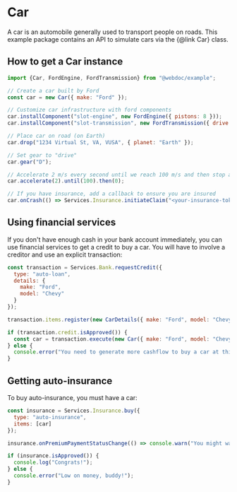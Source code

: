 # Car

A car is an automobile generally used to transport people on roads. This example package contains
an API to simulate cars via the {@link Car} class.

## How to get a Car instance

```js
import {Car, FordEngine, FordTransmission} from "@webdoc/example";

// Create a car built by Ford
const car = new Car({ make: "Ford" });

// Customize car infrastructure with ford components
car.installComponent("slot-engine", new FordEngine({ pistons: 8 }));
car.installComponent("slot-transmission", new FordTransmission({ drive: 4 }));

// Place car on road (on Earth)
car.drop("1234 Virtual St, VA, VUSA", { planet: "Earth" });

// Set gear to "drive"
car.gear("D");

// Accelerate 2 m/s every second until we reach 100 m/s and then stop accelerating
car.accelerate(2).until(100).then(0);

// If you have insurance, add a callback to ensure you are insured
car.onCrash(() => Services.Insurance.initiateClaim("<your-insurance-token>"));
```

## Using financial services

If you don't have enough cash in your bank account immediately, you can use financial services to get a credit
to buy a car. You will have to involve a creditor and use an explicit transaction:

```js
const transaction = Services.Bank.requestCredit({
  type: "auto-loan",
  details: {
    make: "Ford",
    model: "Chevy"
  }
});

transaction.items.register(new CarDetails({ make: "Ford", model: "Chevy" }));

if (transaction.credit.isApproved()) {
  const car = transaction.execute(new Car({ make: "Ford", model: "Chevy" }));
} else {
  console.error("You need to generate more cashflow to buy a car at this time.");
}
```

## Getting auto-insurance

To buy auto-insurance, you must have a car:

```js
const insurance = Services.Insurance.buy({
  type: "auto-insurance",
  items: [car]
});

insurance.onPremiumPaymentStatusChange(() => console.warn("You might want to pay your premium!"));

if (insurance.isApproved()) {
  console.log("Congrats!");
} else {
  console.error("Low on money, buddy!");
}
```
